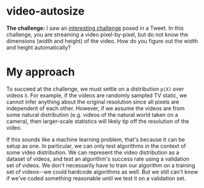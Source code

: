 # video-autosize

**The challenge:** I saw an [interesting challenge](https://twitter.com/matthen2/status/1483160741222006788?s=20) posed in a Tweet. In this challenge, you are streaming a video pixel-by-pixel, but do not know the dimensions (width and height) of the video. How do you figure out the width and height automatically?

# My approach

To succeed at the challenge, we must settle on a distribution `p(X)` over videos `X`. For example, if the videos are randomly sampled TV static, we cannot infer anything about the original resolution since all pixels are independent of each other. However, if we assume the videos are from some natural distribution (e.g. videos of the natural world taken on a camera), then larger-scale statistics will likely tip off the resolution of the video.

If this sounds like a machine learning problem, that's because it can be setup as one. In particular, we can only test algorithms in the context of some video distribution. We can represent the video distribution as a dataset of videos, and test an algorithm's success rate using a validation set of videos. We don't necessarily have to train our algorithm on a training set of videos--we could hardcode algorithms as well. But we still can't know if we've coded something reasonable until we test it on a validation set.
